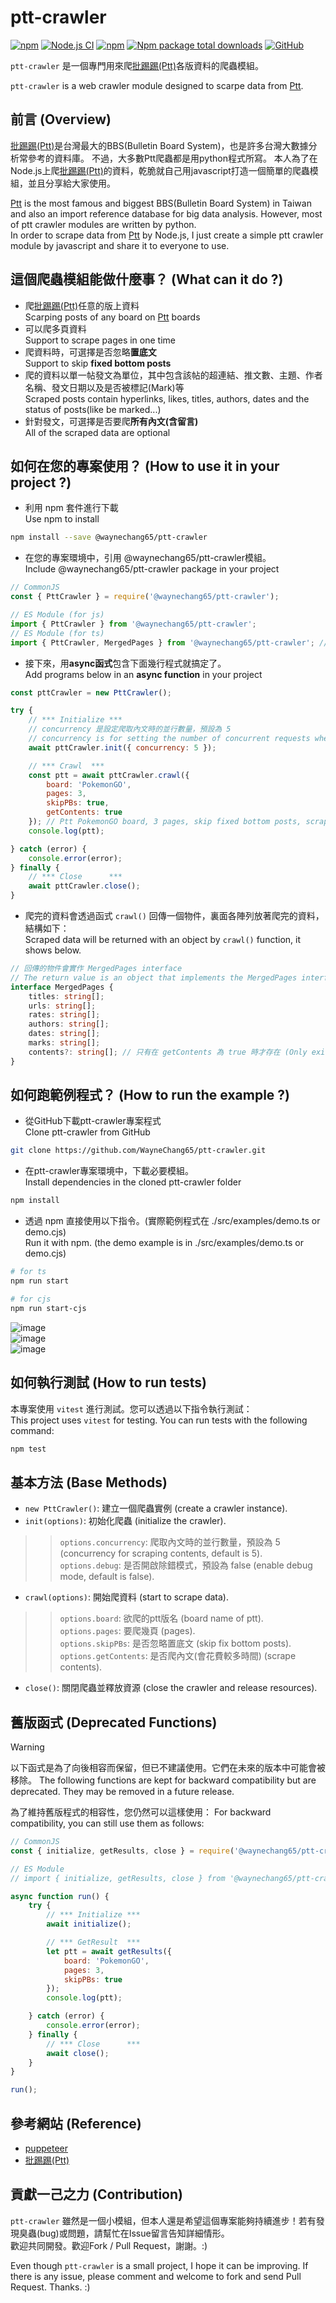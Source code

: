 # ptt-crawler

[![npm](https://img.shields.io/npm/v/@waynechang65/ptt-crawler.svg)](https://www.npmjs.com/package/@waynechang65/ptt-crawler)
[![Node.js CI](https://github.com/WayneChang65/ptt-crawler/actions/workflows/ci.yml/badge.svg)](https://github.com/WayneChang65/ptt-crawler/actions/workflows/ci.yml)
[![npm](https://img.shields.io/npm/dm/@waynechang65/ptt-crawler.svg)](https://www.npmjs.com/package/@waynechang65/ptt-crawler)
[![Npm package total downloads](https://badgen.net/npm/dt/@waynechang65/ptt-crawler)](https://npmjs.ccom/package/@waynechang65/ptt-crawler)
[![GitHub](https://img.shields.io/github/license/waynechang65/ptt-crawler.svg)](https://github.com/WayneChang65/ptt-crawler/)

`ptt-crawler` 是一個專門用來爬[批踢踢(Ptt)](https://www.ptt.cc/index.html)各版資料的爬蟲模組。  
  
`ptt-crawler` is a web crawler module designed to scarpe data from [Ptt](https://www.ptt.cc/index.html).

## 前言 (Overview)

[批踢踢(Ptt)](https://www.ptt.cc/index.html)是台灣最大的BBS(Bulletin Board System)，也是許多台灣大數據分析常參考的資料庫。
不過，大多數Ptt爬蟲都是用python程式所寫。
本人為了在Node.js上爬[批踢踢(Ptt)](https://www.ptt.cc/index.html)的資料，乾脆就自己用javascript打造一個簡單的爬蟲模組，並且分享給大家使用。  
  
[Ptt](https://www.ptt.cc/index.html) is the most famous and biggest BBS(Bulletin Board System) in Taiwan and also an import reference database for big data analysis.
However, most of ptt crawler modules are written by python.  
In order to scrape data from [Ptt](https://www.ptt.cc/index.html) by Node.js,
I just create a simple ptt crawler module by javascript and share it to everyone to use.

## 這個爬蟲模組能做什麼事？ (What can it do ?)

* 爬[批踢踢(Ptt)](https://www.ptt.cc/index.html)任意的版上資料  
Scarping posts of any board on [Ptt](https://www.ptt.cc/index.html) boards
* 可以爬多頁資料  
Support to scrape pages in one time  
* 爬資料時，可選擇是否忽略**置底文**  
Support to skip **fixed bottom posts**
* 爬的資料以單一帖發文為單位，其中包含該帖的超連結、推文數、主題、作者名稱、發文日期以及是否被標記(Mark)等  
Scraped posts contain hyperlinks, likes, titles, authors, dates and the status of posts(like be marked...)  
* 針對發文，可選擇是否要爬**所有內文(含留言)**  
All of the scraped data are optional  

## 如何在您的專案使用？ (How to use it in your project ?)

* 利用 npm 套件進行下載  
Use npm to install

``` bash
npm install --save @waynechang65/ptt-crawler
```

* 在您的專案環境中，引用 @waynechang65/ptt-crawler模組。  
Include @waynechang65/ptt-crawler package in your project

```javascript
// CommonJS
const { PttCrawler } = require('@waynechang65/ptt-crawler');
```

```javascript
// ES Module (for js)
import { PttCrawler } from '@waynechang65/ptt-crawler';
// ES Module (for ts)
import { PttCrawler, MergedPages } from '@waynechang65/ptt-crawler'; // MergedPages 是爬取結果的 interface (for ts)
```

* 接下來，用**async函式**包含下面幾行程式就搞定了。  
Add programs below in an **async function** in your project

```javascript
const pttCrawler = new PttCrawler();

try {
    // *** Initialize *** 
    // concurrency 是設定爬取內文時的並行數量，預設為 5
    // concurrency is for setting the number of concurrent requests when scraping contents, default is 5.
    await pttCrawler.init({ concurrency: 5 });

    // *** Crawl  ***
    const ptt = await pttCrawler.crawl({
        board: 'PokemonGO',
        pages: 3,
        skipPBs: true,
        getContents: true
    }); // Ptt PokemonGO board, 3 pages, skip fixed bottom posts, scrape content of posts
    console.log(ptt);

} catch (error) {
    console.error(error);
} finally {
    // *** Close      ***
    await pttCrawler.close();
}
```

* 爬完的資料會透過函式 `crawl()` 回傳一個物件，裏面各陣列放著爬完的資料，結構如下：  
Scraped data will be returned with an object by `crawl()` function, it shows below.  

```typescript
// 回傳的物件會實作 MergedPages interface
// The return value is an object that implements the MergedPages interface.
interface MergedPages {
    titles: string[];
    urls: string[];
    rates: string[];
    authors: string[];
    dates: string[];
    marks: string[];
    contents?: string[]; // 只有在 getContents 為 true 時才存在 (Only exists when getContents is true)
}
```

## 如何跑範例程式？ (How to run the example ?)

* 從GitHub下載ptt-crawler專案程式  
Clone ptt-crawler from GitHub  

``` bash
git clone https://github.com/WayneChang65/ptt-crawler.git
```

* 在ptt-crawler專案環境中，下載必要模組。  
Install dependencies in the cloned ptt-crawler folder  

``` bash
npm install
```

* 透過 npm 直接使用以下指令。(實際範例程式在  ./src/examples/demo.ts or demo.cjs)  
Run it with npm. (the demo example is in  ./src/examples/demo.ts or demo.cjs)  

``` bash
# for ts
npm run start
```

``` bash
# for cjs
npm run start-cjs
```

![image](https://raw.githubusercontent.com/WayneChang65/ptt-crawler/master/img/demo_result_1.png)  
![image](https://raw.githubusercontent.com/WayneChang65/ptt-crawler/master/img/demo_result_2.png)  
![image](https://raw.githubusercontent.com/WayneChang65/ptt-crawler/master/img/demo_result_3.png)  

## 如何執行測試 (How to run tests)

本專案使用 `vitest` 進行測試。您可以透過以下指令執行測試：  
This project uses `vitest` for testing. You can run tests with the following command:

```bash
npm test
```

## 基本方法 (Base Methods)

* `new PttCrawler()`: 建立一個爬蟲實例 (create a crawler instance).
* `init(options)`: 初始化爬蟲 (initialize the crawler).  
>> `options.concurrency`: 爬取內文時的並行數量，預設為 5 (concurrency for scraping contents, default is 5).  
>> `options.debug`: 是否開啟除錯模式，預設為 false (enable debug mode, default is false).
* `crawl(options)`: 開始爬資料 (start to scrape data).  
>> `options.board`: 欲爬的ptt版名 (board name of ptt).  
>> `options.pages`: 要爬幾頁 (pages).  
>> `options.skipPBs`: 是否忽略置底文 (skip fix bottom posts).  
>> `options.getContents`: 是否爬內文(會花費較多時間) (scrape contents).  
* `close()`: 關閉爬蟲並釋放資源 (close the crawler and release resources).  

## 舊版函式 (Deprecated Functions)

> [!WARNING]
> 以下函式是為了向後相容而保留，但已不建議使用。它們在未來的版本中可能會被移除。
> The following functions are kept for backward compatibility but are deprecated. They may be removed in a future release.

為了維持舊版程式的相容性，您仍然可以這樣使用：
For backward compatibility, you can still use them as follows:

```javascript
// CommonJS
const { initialize, getResults, close } = require('@waynechang65/ptt-crawler');

// ES Module
// import { initialize, getResults, close } from '@waynechang65/ptt-crawler';

async function run() {
    try {
        // *** Initialize *** 
        await initialize();

        // *** GetResult  ***
        let ptt = await getResults({
            board: 'PokemonGO',
            pages: 3,
            skipPBs: true
        });
        console.log(ptt);

    } catch (error) {
        console.error(error);
    } finally {
        // *** Close      ***
        await close();
    }
}

run();
```

## 參考網站 (Reference)

* [puppeteer](https://github.com/GoogleChrome/puppeteer)
* [批踢踢(Ptt)](https://www.ptt.cc/index.html)

## 貢獻一己之力 (Contribution)

`ptt-crawler` 雖然是一個小模組，但本人還是希望這個專案能夠持續進步！若有發現臭蟲(bug)或問題，請幫忙在Issue留言告知詳細情形。  
歡迎共同開發。歡迎Fork / Pull Request，謝謝。:)  

Even though `ptt-crawler` is a small project, I hope it can be improving. If there is any issue, please comment and welcome to fork and send Pull Request. Thanks. :)
